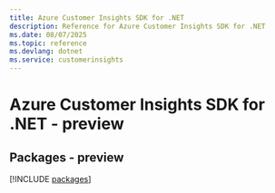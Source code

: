 ```yaml
---
title: Azure Customer Insights SDK for .NET
description: Reference for Azure Customer Insights SDK for .NET
ms.date: 08/07/2025
ms.topic: reference
ms.devlang: dotnet
ms.service: customerinsights
---
```

# Azure Customer Insights SDK for .NET - preview
## Packages - preview
[!INCLUDE [packages](customer-insights-index.md)]
